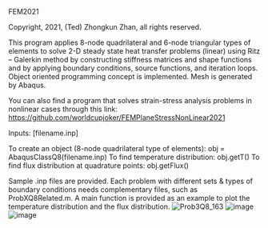  FEM2021
 
 Copyright, 2021, (Ted) Zhongkun Zhan, all rights reserved.
 
 This program applies 8-node quadrilateral and 6-node triangular types of elements to solve 2-D steady state heat transfer problems (linear) using Ritz – Galerkin method by constructing stiffness matrices and shape functions and by applying boundary conditions, source functions, and iteration loops.
 Object oriented programming concept is implemented. Mesh is generated by Abaqus. 
 
 You can also find a program that solves strain-stress analysis problems in nonlinear cases through this link: https://github.com/worldcupjoker/FEMPlaneStressNonLinear2021
 
 Inputs: [filename.inp]
 
 To create an object (8-node quadrilateral type of elements):
 obj = AbaqusClassQ8(filename.inp)
 To find temperature distribution:
 obj.getT()
 To find flux distribution at quadrature points:
 obj.getFlux()
 
 Sample .inp files are provided. Each problem with different sets & types of boundary conditions needs complementary files, such as ProbXQ8Related.m.
 A main function is provided as an example to plot the temperature distribution and the flux distribution.
![Prob3Q8_163](https://user-images.githubusercontent.com/73008183/111817418-5e266f00-88b4-11eb-825a-4420a3ec4cf9.png)
![image](https://user-images.githubusercontent.com/73008183/113001421-cbe95b00-913e-11eb-920a-a6e676200572.png)
![image](https://user-images.githubusercontent.com/73008183/113001535-e3284880-913e-11eb-840a-2bd7f2e624a7.png)
